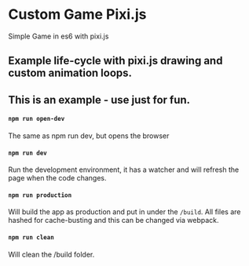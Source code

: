 # Custom Game Pixi.js

Simple Game in es6 with pixi.js

## Example life-cycle with pixi.js drawing and custom animation loops.

## This is an example - use just for fun.

#### `npm run open-dev`
The same as npm run dev, but opens the browser

#### `npm run dev`
Run the development environment, it has a watcher and will refresh the page when the code changes.

#### `npm run production`
Will build the app as production and put in under the `/build`. All files are hashed for cache-busting and this can be changed via webpack.

#### `npm run clean`
Will clean the /build folder.
